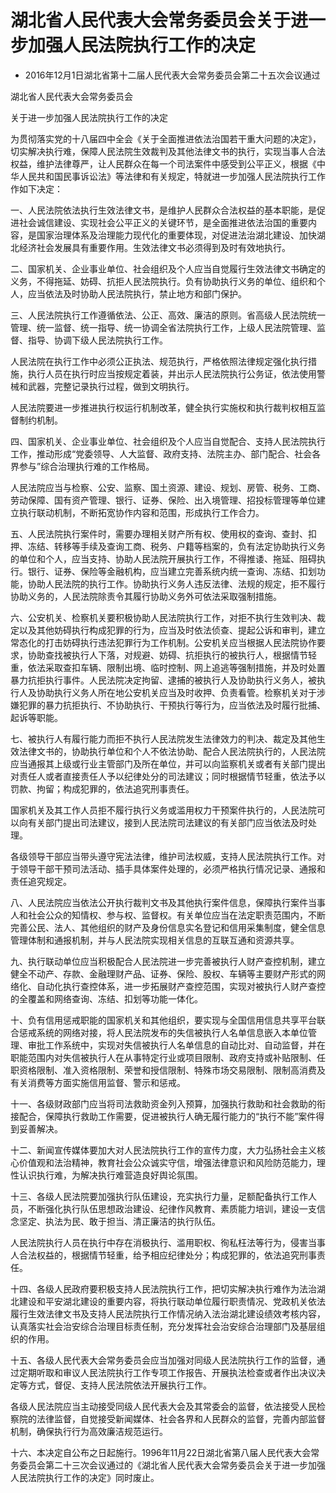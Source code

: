 # 湖北省人民代表大会常务委员会关于进一步加强人民法院执行工作的决定

- 2016年12月1日湖北省第十二届人民代表大会常务委员会第二十五次会议通过

<!-- INFO END -->

湖北省人民代表大会常务委员会

关于进一步加强人民法院执行工作的决定

为贯彻落实党的十八届四中全会《关于全面推进依法治国若干重大问题的决定》，切实解决执行难，保障人民法院生效裁判及其他法律文书的执行，实现当事人合法权益，维护法律尊严，让人民群众在每一个司法案件中感受到公平正义，根据《中华人民共和国民事诉讼法》等法律和有关规定，特就进一步加强人民法院执行工作作如下决定：

一、人民法院依法执行生效法律文书，是维护人民群众合法权益的基本职能，是促进社会诚信建设、实现社会公平正义的关键环节，是全面推进依法治国的重要内容，是国家治理体系及治理能力现代化的重要体现，对促进法治湖北建设、加快湖北经济社会发展具有重要作用。生效法律文书必须得到及时有效地执行。

二、国家机关、企业事业单位、社会组织及个人应当自觉履行生效法律文书确定的义务，不得拖延、妨碍、抗拒人民法院执行。负有协助执行义务的单位、组织和个人，应当依法及时协助人民法院执行，禁止地方和部门保护。

三、人民法院执行工作遵循依法、公正、高效、廉洁的原则。省高级人民法院统一管理、统一监督、统一指导、统一协调全省法院执行工作，上级人民法院管理、监督、指导、协调下级人民法院执行工作。

人民法院在执行工作中必须公正执法、规范执行，严格依照法律规定强化执行措施，执行人员在执行时应当按规定着装，并出示人民法院执行公务证，依法使用警械和武器，完整记录执行过程，做到文明执行。

人民法院要进一步推进执行权运行机制改革，健全执行实施权和执行裁判权相互监督制约机制。

四、国家机关、企业事业单位、社会组织及个人应当自觉配合、支持人民法院执行工作，推动形成“党委领导、人大监督、政府支持、法院主办、部门配合、社会各界参与”综合治理执行难的工作格局。

人民法院应当与检察、公安、监察、国土资源、建设、规划、房管、税务、工商、劳动保障、国有资产管理、银行、证券、保险、出入境管理、招投标管理等单位建立执行联动机制，不断拓宽协作内容和范围，形成执行工作合力。

五、人民法院执行案件时，需要办理相关财产所有权、使用权的查询、查封、扣押、冻结、转移等手续及查询工商、税务、户籍等档案的，负有法定协助执行义务的单位和个人，应当支持、协助人民法院开展执行工作，不得推诿、拖延、阻碍执行。银行、证券、保险等金融机构，应当建立完善系统内统一查询、冻结、扣划功能，协助人民法院的执行工作。协助执行义务人违反法律、法规的规定，拒不履行协助义务的，人民法院除责令其履行协助义务外可依法采取强制措施。

六、公安机关、检察机关要积极协助人民法院执行工作，对拒不执行生效判决、裁定以及其他妨碍执行构成犯罪的行为，应当及时依法侦查、提起公诉和审判，建立常态化的打击妨碍执行违法犯罪行为工作机制。公安机关应当根据人民法院协作要求，协助查找被执行人下落，对规避、妨碍、抗拒执行的被执行人，根据情节轻重，依法采取查扣车辆、限制出境、临时控制、网上追逃等强制措施，并及时处置暴力抗拒执行事件。人民法院决定拘留、逮捕的被执行人及协助执行义务人，被执行人及协助执行义务人所在地公安机关应当及时收押、负责看管。检察机关对于涉嫌犯罪的暴力抗拒执行、不协助执行、干预执行等行为，应当依法及时履行批捕、起诉等职能。

七、被执行人有履行能力而拒不执行人民法院发生法律效力的判决、裁定及其他生效法律文书的，协助执行单位和个人不依法协助、配合人民法院执行的，人民法院应当通报其上级或行业主管部门及所在单位，并可以向监察机关或者有关部门提出对责任人或者直接责任人予以纪律处分的司法建议；同时根据情节轻重，依法予以罚款、拘留；构成犯罪的，依法追究刑事责任。

国家机关及其工作人员拒不履行执行义务或滥用权力干预案件执行的，人民法院可以向有关部门提出司法建议，接到人民法院司法建议的有关部门应当依法及时处理。

各级领导干部应当带头遵守宪法法律，维护司法权威，支持人民法院执行工作。对于领导干部干预司法活动、插手具体案件处理的，必须严格执行情况记录、通报和责任追究规定。

八、人民法院应当依法公开执行裁判文书及其他执行案件信息，保障执行案件当事人和社会公众的知情权、参与权、监督权。有关单位应当在法定职责范围内，不断完善公民、法人、其他组织的财产及身份信息实名登记和信用采集制度，健全信息管理体制和通报机制，并与人民法院实现相关信息的互联互通和资源共享。

九、执行联动单位应当积极配合人民法院进一步完善被执行人财产查控机制，建立健全不动产、存款、金融理财产品、证券、保险、股权、车辆等主要财产形式的网络化、自动化执行查控体系，进一步拓展财产查控范围，实现对被执行人财产查控的全覆盖和网络查询、冻结、扣划等功能一体化。

十、负有信用惩戒职能的国家机关和其他组织，要实现与全国信用信息共享平台联合惩戒系统的网络对接，将人民法院发布的失信被执行人名单信息嵌入本单位管理、审批工作系统中，实现对失信被执行人名单信息的自动比对、自动监督，并在职能范围内对失信被执行人在从事特定行业或项目限制、政府支持或补贴限制、任职资格限制、准入资格限制、荣誉和授信限制、特殊市场交易限制、限制高消费及有关消费等方面实施信用监督、警示和惩戒。

十一、各级财政部门应当将司法救助资金列入预算，加强执行救助和社会救助的衔接配合，保障执行救助工作需要，促进被执行人确无履行能力的“执行不能”案件得到妥善解决。

十二、新闻宣传媒体要加大对人民法院执行工作的宣传力度，大力弘扬社会主义核心价值观和法治精神，教育社会公众诚实守信，增强法律意识和风险防范能力，理性认识执行难，为解决执行难营造良好舆论氛围。

十三、各级人民法院要加强执行队伍建设，充实执行力量，足额配备执行工作人员，不断强化执行队伍思想政治建设、纪律作风教育、素质能力培训，建设一支信念坚定、执法为民、敢于担当、清正廉洁的执行队伍。

人民法院执行人员在执行中存在消极执行、滥用职权、徇私枉法等行为，侵害当事人合法权益的，根据情节轻重，给予相应纪律处分；构成犯罪的，依法追究刑事责任。

十四、各级人民政府要积极支持人民法院执行工作，把切实解决执行难作为法治湖北建设和平安湖北建设的重要内容，将执行联动单位履行职责情况、党政机关依法履行生效法律文书及支持人民法院执行工作情况纳入法治湖北建设绩效考核内容，认真落实社会治安综合治理目标责任制，充分发挥社会治安综合治理部门及基层组织的作用。

十五、各级人民代表大会常务委员会应当加强对同级人民法院执行工作的监督，通过定期听取和审议人民法院执行工作专项工作报告、开展执法检查或者作出决议决定等方式，督促、支持人民法院依法开展执行工作。

各级人民法院应当主动接受同级人民代表大会及其常委会的监督，依法接受人民检察院的法律监督，自觉接受新闻媒体、社会各界和人民群众的监督，完善内部监督机制，确保执行行为高效廉洁规范运行。

十六、本决定自公布之日起施行。1996年11月22日湖北省第八届人民代表大会常务委员会第二十三次会议通过的《湖北省人民代表大会常务委员会关于进一步加强人民法院执行工作的决定》同时废止。
